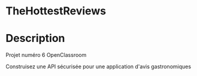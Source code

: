 # TheHottestReviews

# Description

Projet numéro 6 OpenClassroom

Construisez une API sécurisée pour une application d'avis gastronomiques
